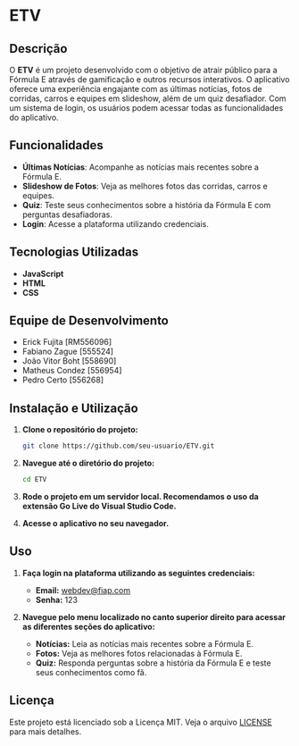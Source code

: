 # ETV

## Descrição

O **ETV** é um projeto desenvolvido com o objetivo de atrair público para a Fórmula E através de gamificação e outros recursos interativos. O aplicativo oferece uma experiência engajante com as últimas notícias, fotos de corridas, carros e equipes em slideshow, além de um quiz desafiador. Com um sistema de login, os usuários podem acessar todas as funcionalidades do aplicativo.

## Funcionalidades

- **Últimas Notícias**: Acompanhe as notícias mais recentes sobre a Fórmula E.
- **Slideshow de Fotos**: Veja as melhores fotos das corridas, carros e equipes.
- **Quiz**: Teste seus conhecimentos sobre a história da Fórmula E com perguntas desafiadoras.
- **Login**: Acesse a plataforma utilizando credenciais.

## Tecnologias Utilizadas

- **JavaScript**
- **HTML**
- **CSS**

## Equipe de Desenvolvimento

- Erick Fujita [RM556096]
- Fabiano Zague [555524]
- João Vitor Boht [558690]
- Matheus Condez [556954]
- Pedro Certo [556268]

## Instalação e Utilização

1. **Clone o repositório do projeto:**
    ```bash
    git clone https://github.com/seu-usuario/ETV.git
    ```

2. **Navegue até o diretório do projeto:**
    ```bash
    cd ETV
    ```

3. **Rode o projeto em um servidor local. Recomendamos o uso da extensão Go Live do Visual Studio Code.**

4. **Acesse o aplicativo no seu navegador.**

## Uso

1. **Faça login na plataforma utilizando as seguintes credenciais:**
    - **Email:** webdev@fiap.com
    - **Senha:** 123

2. **Navegue pelo menu localizado no canto superior direito para acessar as diferentes seções do aplicativo:**
    - **Notícias:** Leia as notícias mais recentes sobre a Fórmula E.
    - **Fotos:** Veja as melhores fotos relacionadas à Fórmula E.
    - **Quiz:** Responda perguntas sobre a história da Fórmula E e teste seus conhecimentos como fã.

## Licença

Este projeto está licenciado sob a Licença MIT. Veja o arquivo [LICENSE](LICENSE) para mais detalhes.
